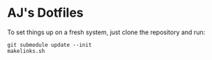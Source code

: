 # AJ's Dotfiles

To set things up on a fresh system, just clone the repository and run:

    git submodule update --init
    makelinks.sh
